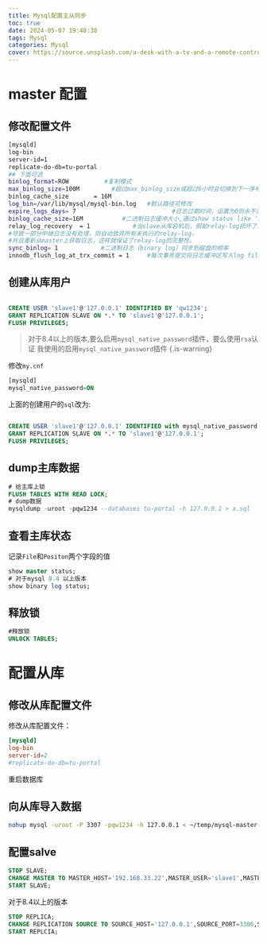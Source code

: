 ```yaml
---
title: Mysql配置主从同步
toc: true
date: 2024-05-07 19:48:38
tags: Mysql
categories: Mysql
cover: https://source.unsplash.com/a-desk-with-a-tv-and-a-remote-control-on-it-94xWLyKfRXo/1200x628
---
```

# master 配置


## 修改配置文件

```bash
[mysqld]
log-bin
server-id=1
replicate-do-db=tu-portal
## 下面可选
binlog_format=ROW          #复制模式
max_binlog_size=100M         #超过max_binlog_size或超过6小时会切换到下一序号文件
binlog_cache_size       = 16M
log_bin=/var/lib/mysql/mysql-bin.log   #默认路径可修改
expire_logs_days= 7                           #日志过期时间，设置为0则永不过期
binlog_cache_size=16M           #二进制日志缓冲大小,通过show status like 'binlog_%';查看调整写入磁盘的次数，写入磁盘为0最好max_binlog_cache_size   = 256M
relay_log_recovery  = 1            #当slave从库宕机后，假如relay-log损坏了，
#导致一部分中继日志没有处理，则自动放弃所有未执行的relay-log，
#并且重新从master上获取日志，这样就保证了relay-log的完整性。
sync_binlog= 1            #二进制日志（binary log）同步到磁盘的频率
innodb_flush_log_at_trx_commit = 1     #每次事务提交将日志缓冲区写入log file，并同时flush到磁盘。
```

## 创建从库用户

```sql

CREATE USER 'slave1'@'127.0.0.1' IDENTIFIED BY 'qw1234';
GRANT REPLICATION SLAVE ON *.* TO 'slave1'@'127.0.0.1';
FLUSH PRIVILEGES;
```
> 对于8.4以上的版本,要么启用`mysql_native_password`插件，要么使用`rsa`认证
我使用的启用`mysql_native_password`插件
{.is-warning}



修改`my.cnf`
```sql
[mysqld]
mysql_native_password=ON
```
上面的创建用户的`sql`改为:

```sql

CREATE USER 'slave1'@'127.0.0.1' IDENTIFIED with mysql_native_password BY 'qw1234';
GRANT REPLICATION SLAVE ON *.* TO 'slave1'@'127.0.0.1';
FLUSH PRIVILEGES;
```

## dump主库数据

```sql
# 给主库上锁
FLUSH TABLES WITH READ LOCK;
# dump数据
mysqldump -uroot -pqw1234 --databases tu-portal -h 127.0.0.1 > a.sql

```


## 查看主库状态

记录`File`和`Positon`两个字段的值
```sql
show master status;
# 对于mysql 8.4 以上版本
show binary log status;
```

## 释放锁

```sql
#释放锁
UNLOCK TABLES;
```

# 配置从库

## 修改从库配置文件

修改从库配置文件：

```conf
[mysqld]
log-bin
server-id=2
#replicate-do-db=tu-portal

```

重启数据库

## 向从库导入数据

```bash
nohup mysql -uroot -P 3307 -pqw1234 -h 127.0.0.1 < ~/temp/mysql-master-slave/a.sql &
```


## 配置salve


```sql
STOP SLAVE;
CHANGE MASTER TO MASTER_HOST='192.168.33.22',MASTER_USER='slave1',MASTER_PASSWORD='slavepass',MASTER_LOG_FILE='mysql-bin.000001',MASTER_LOG_POS=613;
START SLAVE;
```

对于8.4以上的版本

```sql
STOP REPLICA;
CHANGE REPLICATION SOURCE TO SOURCE_HOST='127.0.0.1',SOURCE_PORT=3306,SOURCE_USER='slave1',SOURCE_PASSWORD='qw1234',SOURCE_LOG_FILE='mysql-bin.000004',SOURCE_LOG_POS=459;
START REPLCIA;
```

